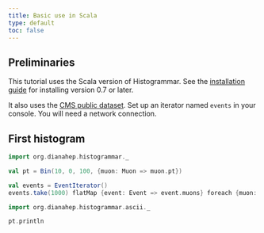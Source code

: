 ```yaml
---
title: Basic use in Scala
type: default
toc: false
---
```


## Preliminaries

This tutorial uses the Scala version of Histogrammar. See the [installation guide](../../install) for installing version 0.7 or later.

It also uses the [CMS public dataset](../scala-cmsdata). Set up an iterator named `events` in your console. You will need a network connection.

## First histogram

```scala
import org.dianahep.histogrammar._

val pt = Bin(10, 0, 100, {muon: Muon => muon.pt})

val events = EventIterator()
events.take(1000) flatMap {event: Event => event.muons} foreach {muon: Muon => pt.fill(muon)}

import org.dianahep.histogrammar.ascii._

pt.println
```

